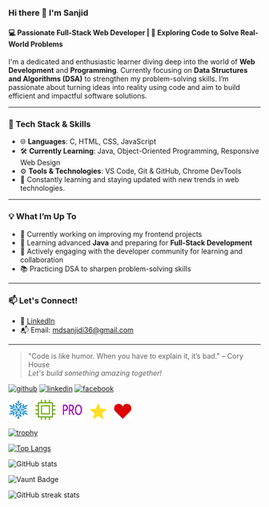 ### Hi there 👋 I'm Sanjid  
#### 💻 Passionate Full-Stack Web Developer | 🚀 Exploring Code to Solve Real-World Problems

I'm a dedicated and enthusiastic learner diving deep into the world of **Web Development** and **Programming**. Currently focusing on **Data Structures and Algorithms (DSA)** to strengthen my problem-solving skills. I’m passionate about turning ideas into reality using code and aim to build efficient and impactful software solutions.

---

### 🔧 Tech Stack & Skills
- 🌐 **Languages**: C, HTML, CSS, JavaScript  
- 🛠️ **Currently Learning**: Java, Object-Oriented Programming, Responsive Web Design  
- ⚙️ **Tools & Technologies**: VS Code, Git & GitHub, Chrome DevTools  
- 🌱 Constantly learning and staying updated with new trends in web technologies.

---

### 💡 What I’m Up To
- 🔭 Currently working on improving my frontend projects  
- 🌱 Learning advanced **Java** and preparing for **Full-Stack Development**  
- 🤝 Actively engaging with the developer community for learning and collaboration  
- 📚 Practicing DSA to sharpen problem-solving skills

---

### 📫 Let's Connect!
- 💼 [LinkedIn](www.linkedin.com/in/md-sanjid-islam146)  
- 📬 Email: mdsanjidi36@gmail.com  

---

> "Code is like humor. When you have to explain it, it’s bad." – Cory House  
> *Let's build something amazing together!*



[<img src='https://cdn.jsdelivr.net/npm/simple-icons@3.0.1/icons/github.svg' alt='github' height='40'>](https://github.com/engsanjid)  [<img src='https://cdn.jsdelivr.net/npm/simple-icons@3.0.1/icons/linkedin.svg' alt='linkedin' height='40'>](https://www.linkedin.com/in/https://www.linkedin.com/in/md-sanjid-islam-146472308/)  [<img src='https://cdn.jsdelivr.net/npm/simple-icons@3.0.1/icons/facebook.svg' alt='facebook' height='40'>](https://www.facebook.com/https://www.facebook.com/sanjid.sanjid.311)  

<a href='https://archiveprogram.github.com/'><img src='https://raw.githubusercontent.com/acervenky/animated-github-badges/master/assets/acbadge.gif' width='40' height='40'></a> <a href='https://docs.github.com/en/developers'><img src='https://raw.githubusercontent.com/acervenky/animated-github-badges/master/assets/devbadge.gif' width='40' height='40'></a> <a href='https://github.com/pricing'><img src='https://raw.githubusercontent.com/acervenky/animated-github-badges/master/assets/pro.gif' width='40' height='40'></a> <a href='https://stars.github.com/'><img src='https://raw.githubusercontent.com/acervenky/animated-github-badges/master/assets/starbadge.gif' width='35' height='35'></a> <a href='https://docs.github.com/en/github/supporting-the-open-source-community-with-github-sponsors'><img src='https://raw.githubusercontent.com/acervenky/animated-github-badges/master/assets/sponsorbadge.gif' width='35' height='35'></a> 

[![trophy](https://github-profile-trophy.vercel.app/?username=engsanjid)](https://github.com/ryo-ma/github-profile-trophy)

[![Top Langs](https://github-readme-stats.vercel.app/api/top-langs/?username=engsanjid)](https://github.com/anuraghazra/github-readme-stats)

![GitHub stats](https://github-readme-stats.vercel.app/api?username=engsanjid&show_icons=true&count_private=true)  

![Vaunt Badge](https://api.vaunt.dev/v1/github/entities/engsanjid/contributions?format=svg&private=true)  

![GitHub streak stats](https://streak-stats.demolab.com/?user=engsanjid)  

